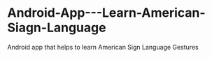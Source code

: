 # Android-App---Learn-American-Siagn-Language
Android app that helps to learn American Sign Language Gestures
